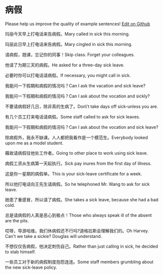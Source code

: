 # 病假

Please help us improve the quality of example sentences! [Edit on Github](https://github.com/jiyushe/jiyu-example-sentence-source/blob/main/chinese/bingjia_1.md)

<p><span class="chinese">玛丽今天早上打电话来告病假。</span><span class="english">Mary called in sick this morning.</span></p>

<p><span class="chinese">玛丽此日早上打电话来告病假。</span><span class="english">Mary cingled in sick this morning.</span></p>

<p><span class="chinese">请病假，翘课，忘记你的同事！</span><span class="english">Skip class. Forget your colleagues.</span></p>

<p><span class="chinese">他请了为期三天的病假。</span><span class="english">He asked for a three-day sick leave.</span></p>

<p><span class="chinese">必要时你可以打电话请病假。</span><span class="english">If necessary, you might call in sick.</span></p>

<p><span class="chinese">我能问一下假期和病假的情况吗？</span><span class="english">Can I ask the vacation and sick leave?</span></p>

<p><span class="chinese">我能问一下假期和病假的情况吗？</span><span class="english">Can I ask about the vocation and sickly?</span></p>

<p><span class="chinese">不要请病假好几日，除非真的生病了。</span><span class="english">Don\'t take days off sick-unless you are.</span></p>

<p><span class="chinese">有几个员工打来电话请病假。</span><span class="english">Some staff called to ask for sick leaves.</span></p>

<p><span class="chinese">我能问一下假期和病假的情况吗？</span><span class="english">Can I ask about the vocation and sick leave?</span></p>

<p><span class="chinese">除病假外，我永不缺课。人人都把我看作是一个模范生。</span><span class="english">Everybody looked upon me as a model student.</span></p>

<p><span class="chinese">藉故请病假往他处工作者。</span><span class="english">Going to other place to work using sick leave.</span></p>

<p><span class="chinese">病假工资从生病第一天起执行。</span><span class="english">Sick pay inures from the first day of illness.</span></p>

<p><span class="chinese">这是你一星期的病假单。</span><span class="english">This is your sick-leave certificate for a week.</span></p>

<p><span class="chinese">所以他打电话向王先生请病假。</span><span class="english">So he telephoned Mr. Wang to ask for sick leave.</span></p>

<p><span class="chinese">她患了重感冒，所以请了病假。</span><span class="english">She takes a sick leave, because she had a bad cold.</span></p>

<p><span class="chinese">总是请病假的人真是恶心到极点！</span><span class="english">Those who always speak ill of the absent are the pits.</span></p>

<p><span class="chinese">哎呀，导游哈维。我们休病假还不行吗?道格拉斯会理解我们的。</span><span class="english">Oh Harvey. Can't we take a sickie? Douglas will understand.</span></p>

<p><span class="chinese">不想仅仅告病假，他决定刺伤自己。</span><span class="english">Rather than just calling in sick, he decided to stab himself.</span></p>

<p><span class="chinese">一些员工对于新的病假制度抱怨连连。</span><span class="english">Some staff members grumbling about the new sick-leave policy.</span></p>

